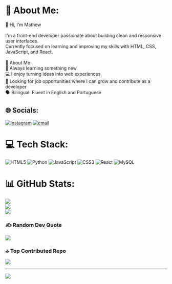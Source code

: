 # 💫 About Me:
👋 Hi, I'm Mathew<br><br>I'm a front-end developer passionate about building clean and responsive user interfaces.<br>Currently focused on learning and improving my skills with HTML, CSS, JavaScript, and React.<br><br>🚀 About Me<br>🌱 Always learning something new<br>💻 I enjoy turning ideas into web experiences<br>🎯 Looking for job opportunities where I can grow and contribute as a developer<br>🗣️ Bilingual: Fluent in English and Portuguese


## 🌐 Socials:
[![Instagram](https://img.shields.io/badge/Instagram-%23E4405F.svg?logo=Instagram&logoColor=white)](https://instagram.com/mtx__12) [![email](https://img.shields.io/badge/Email-D14836?logo=gmail&logoColor=white)](mailto:mateusernest22@gmail.com) 

# 💻 Tech Stack:
![HTML5](https://img.shields.io/badge/html5-%23E34F26.svg?style=for-the-badge&logo=html5&logoColor=white) ![Python](https://img.shields.io/badge/python-3670A0?style=for-the-badge&logo=python&logoColor=ffdd54) ![JavaScript](https://img.shields.io/badge/javascript-%23323330.svg?style=for-the-badge&logo=javascript&logoColor=%23F7DF1E) ![CSS3](https://img.shields.io/badge/css3-%231572B6.svg?style=for-the-badge&logo=css3&logoColor=white) ![React](https://img.shields.io/badge/react-%2320232a.svg?style=for-the-badge&logo=react&logoColor=%2361DAFB) ![MySQL](https://img.shields.io/badge/mysql-4479A1.svg?style=for-the-badge&logo=mysql&logoColor=white)
# 📊 GitHub Stats:
![](https://github-readme-stats.vercel.app/api?username=mtx-12&theme=dark&hide_border=false&include_all_commits=false&count_private=false)<br/>
![](https://nirzak-streak-stats.vercel.app/?user=mtx-12&theme=dark&hide_border=false)<br/>
![](https://github-readme-stats.vercel.app/api/top-langs/?username=mtx-12&theme=dark&hide_border=false&include_all_commits=false&count_private=false&layout=compact)

### ✍️ Random Dev Quote
![](https://quotes-github-readme.vercel.app/api?type=horizontal&theme=radical)

### 🔝 Top Contributed Repo
![](https://github-contributor-stats.vercel.app/api?username=mtx-12&limit=5&theme=dark&combine_all_yearly_contributions=true)

---
[![](https://visitcount.itsvg.in/api?id=mtx-12&icon=0&color=0)](https://visitcount.itsvg.in)

<!-- Proudly created with GPRM ( https://gprm.itsvg.in ) -->
